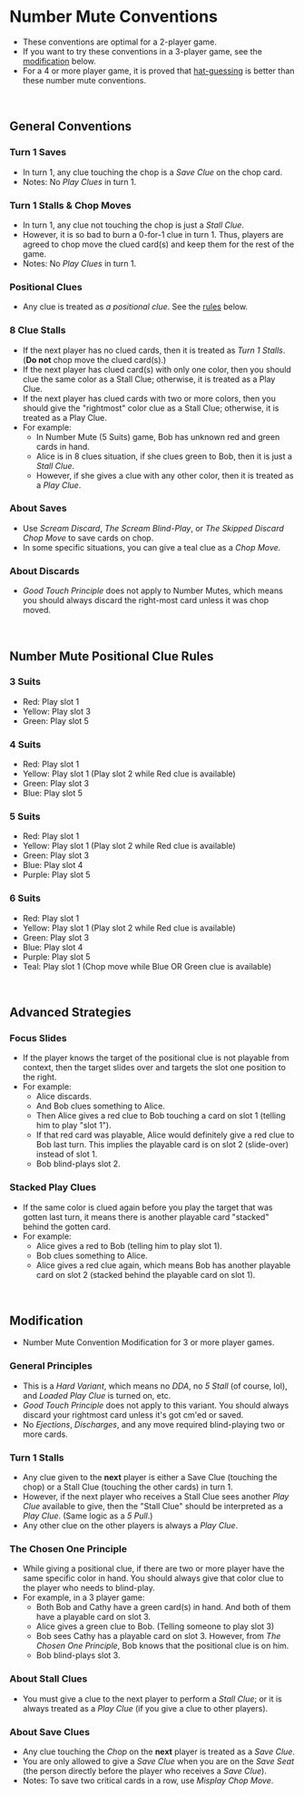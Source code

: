 # Number Mute Conventions

* These conventions are optimal for a 2-player game.
* If you want to try these conventions in a 3-player game, see the [modification](#modification) below.
* For a 4 or more player game, it is proved that [hat-guessing](https://github.com/iamwhoiamhahaha/hanabi/blob/master/hat-guessing/Variant-Specific_Hat_Guessing_Tables.md#color-mute--number-mute--alternating-clues--duck-4-player) is better than these number mute conventions.

<br/>

## General Conventions

### Turn 1 Saves
* In turn 1, any clue touching the chop is a _Save Clue_ on the chop card.
* Notes: No _Play Clues_ in turn 1.

### Turn 1 Stalls & Chop Moves
* In turn 1, any clue not touching the chop is just a _Stall Clue_.
* However, it is so bad to burn a 0-for-1 clue in turn 1. Thus, players are agreed to chop move the clued card(s) and keep them for the rest of the game.
* Notes: No _Play Clues_ in turn 1.

### Positional Clues
* Any clue is treated as _a positional clue_. See the [rules](#number-mute-positional-clue-rules) below.

### 8 Clue Stalls
* If the next player has no clued cards, then it is treated as _Turn 1 Stalls_. (**Do not** chop move the clued card(s).)
* If the next player has clued card(s) with only one color, then you should clue the same color as a Stall Clue; otherwise, it is treated as a Play Clue.
* If the next player has clued cards with two or more colors, then you should give the "rightmost" color clue as a Stall Clue; otherwise, it is treated as a Play Clue.
* For example: 
  * In Number Mute (5 Suits) game, Bob has unknown red and green cards in hand.
  * Alice is in 8 clues situation, if she clues green to Bob, then it is just a _Stall Clue_.
  * However, if she gives a clue with any other color, then it is treated as a _Play Clue_.

### About Saves
* Use _Scream Discard_, _The Scream Blind-Play_, or _The Skipped Discard Chop Move_ to save cards on chop.
* In some specific situations, you can give a teal clue as a _Chop Move_.

### About Discards
* _Good Touch Principle_ does not apply to Number Mutes, which means you should always discard the right-most card unless it was chop moved.

<br/>

## Number Mute Positional Clue Rules

### 3 Suits
* Red: Play slot 1
* Yellow: Play slot 3
* Green: Play slot 5

### 4 Suits
* Red: Play slot 1
* Yellow: Play slot 1 (Play slot 2 while Red clue is available)
* Green: Play slot 3
* Blue: Play slot 5

### 5 Suits
* Red: Play slot 1
* Yellow: Play slot 1 (Play slot 2 while Red clue is available)
* Green: Play slot 3
* Blue: Play slot 4
* Purple: Play slot 5

### 6 Suits
* Red: Play slot 1
* Yellow: Play slot 1 (Play slot 2 while Red clue is available)
* Green: Play slot 3
* Blue: Play slot 4
* Purple: Play slot 5
* Teal: Play slot 1 (Chop move while Blue OR Green clue is available)

<br/>

## Advanced Strategies

### Focus Slides
* If the player knows the target of the positional clue is not playable from context, then the target slides over and targets the slot one position to the right.
* For example:
  * Alice discards.
  * And Bob clues something to Alice.
  * Then Alice gives a red clue to Bob touching a card on slot 1 (telling him to play "slot 1").
  * If that red card was playable, Alice would definitely give a red clue to Bob last turn. This implies the playable card is on slot 2 (slide-over) instead of slot 1.
  * Bob blind-plays slot 2.

### Stacked Play Clues
* If the same color is clued again before you play the target that was gotten last turn, it means there is another playable card "stacked" behind the gotten card.
* For example:
  * Alice gives a red to Bob (telling him to play slot 1).
  * Bob clues something to Alice.
  * Alice gives a red clue again, which means Bob has another playable card on slot 2 (stacked behind the playable card on slot 1).

<br/>

## Modification

* Number Mute Convention Modification for 3 or more player games.

### General Principles
* This is a _Hard Variant_, which means no _DDA_, no _5 Stall_ (of course, lol), and _Loaded Play Clue_ is turned on, etc.
* _Good Touch Principle_ does not apply to this variant. You should always discard your rightmost card unless it's got cm'ed or saved.
* No _Ejections_, _Discharges_, and any move required blind-playing two or more cards.

### Turn 1 Stalls
* Any clue given to the **next** player is either a Save Clue (touching the chop) or a Stall Clue (touching the other cards) in turn 1.
* However, if the next player who receives a Stall Clue sees another _Play Clue_ available to give, then the "Stall Clue" should be interpreted as a _Play Clue_. (Same logic as a _5 Pull_.)
* Any other clue on the other players is always a _Play Clue_.

### The Chosen One Principle
* While giving a positional clue, if there are two or more player have the same specific color in hand. You should always give that color clue to the player who needs to blind-play.
* For example, in a 3 player game:
  * Both Bob and Cathy have a green card(s) in hand. And both of them have a playable card on slot 3.
  * Alice gives a green clue to Bob. (Telling someone to play slot 3)
  * Bob sees Cathy has a playable card on slot 3. However, from _The Chosen One Principle_, Bob knows that the positional clue is on him.
  * Bob blind-plays slot 3.

### About Stall Clues
* You must give a clue to the next player to perform a _Stall Clue_; or it is always treated as a _Play Clue_ (if you give a clue to other players).

### About Save Clues
* Any clue touching the _Chop_ on the **next** player is treated as a _Save Clue_.
* You are only allowed to give a _Save Clue_ when you are on the _Save Seat_ (the person directly before the player who receives a _Save Clue_).
* Notes: To save two critical cards in a row, use _Misplay Chop Move_.

<br/>
